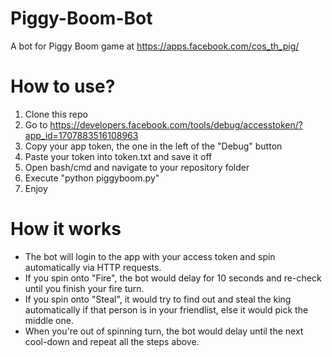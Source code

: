 # Piggy-Boom-Bot
A bot for Piggy Boom game at https://apps.facebook.com/cos_th_pig/

# How to use?
1. Clone this repo
2. Go to https://developers.facebook.com/tools/debug/accesstoken/?app_id=1707883516108963
3. Copy your app token, the one in the left of the "Debug" button
4. Paste your token into token.txt and save it off
5. Open bash/cmd and navigate to your repository folder
6. Execute "python piggyboom.py"
7. Enjoy

# How it works
- The bot will login to the app with your access token and spin automatically via HTTP requests.
- If you spin onto "Fire", the bot would delay for 10 seconds and re-check until you finish your fire turn.
- If you spin onto "Steal", it would try to find out and steal the king automatically if that person is in your friendlist, else it would pick the middle one.
- When you're out of spinning turn, the bot would delay until the next cool-down and repeat all the steps above.

